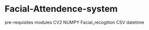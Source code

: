 # Facial-Attendence-system
pre-requisites modules
  CV2
  NUMPY
  Facial_recogition
  CSV
  datetime
